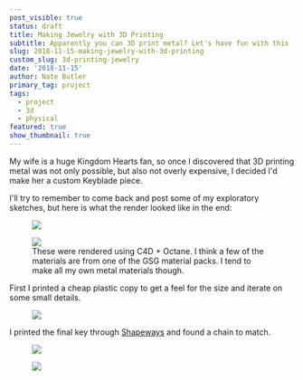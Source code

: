 ```yaml
---
post_visible: true
status: draft
title: Making Jewelry with 3D Printing
subtitle: Apparently you can 3D print metal? Let's have fun with this :)
slug: 2018-11-15-making-jewelry-with-3d-printing
custom_slug: 3d-printing-jewelry
date: '2018-11-15'
author: Nate Butler
primary_tag: project
tags:
  - project
  - 3d
  - physical
featured: true
show_thumbnail: true
---
```

<p>My wife is a huge Kingdom Hearts fan, so once I&nbsp;discovered that 3D printing metal was not only possible, but also not overly expensive, I decided I'd make her a custom Keyblade piece.</p><p>I'll try to remember to come back and post some of my exploratory sketches, but here is what the render looked like in the end:</p><figure class="w-richtext-figure-type-image w-richtext-align-fullwidth" style="max-width:1280px"><div><img src="https://uploads-ssl.webflow.com/60453108a750bf32c24d79eb/604588f4a750bf39b64f0c2e_1432.jpg" loading="lazy" width="auto" height="auto"></div></figure><figure class="w-richtext-figure-type-image w-richtext-align-fullwidth" style="max-width:1920px"><div><img src="https://uploads-ssl.webflow.com/60453108a750bf32c24d79eb/604588753fdb244e04e47e20_emc_test.jpg" loading="lazy" width="auto" height="auto"></div><figcaption>These were rendered using C4D&nbsp;+&nbsp;Octane. I think a few of the materials are from one of the GSG material packs. I&nbsp;tend to make all my own metal materials though.</figcaption></figure><p>First I&nbsp;printed a cheap plastic copy to get a feel for the size and iterate on some small details.</p><figure class="w-richtext-figure-type-image w-richtext-align-fullwidth" style="max-width:4032px"><div><img src="https://uploads-ssl.webflow.com/60453108a750bf32c24d79eb/60458ad47914e40a5f9786c6_IMG_0460.jpeg" loading="lazy" width="auto" height="auto"></div></figure><p>I&nbsp;printed the final key through <a href="https://www.shapeways.com/">Shapeways</a> and found a chain to match.</p><figure class="w-richtext-figure-type-image w-richtext-align-fullwidth" style="max-width:1197px"><div><img src="https://uploads-ssl.webflow.com/60453108a750bf32c24d79eb/60458a217f4f0738e4383d9e_IMG_0531.jpg" loading="lazy" width="auto" height="auto"></div></figure><figure class="w-richtext-figure-type-image w-richtext-align-fullwidth" style="max-width:320px"><div><img src="https://uploads-ssl.webflow.com/60453108a750bf32c24d79eb/60458aa42205df690e2e48cd_ezgif-2-e53e6f075123_small.gif" loading="lazy" width="auto" height="auto"></div></figure>